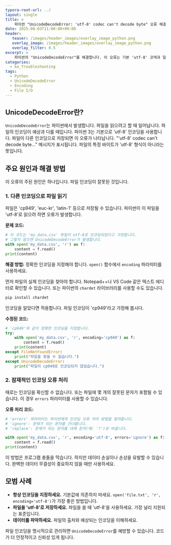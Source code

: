```yaml
---
typora-root-url: ../
layout: single
title: >
    파이썬 "UnicodeDecodeError: 'utf-8' codec can't decode byte" 오류 해결 방법
date: 2025-08-03T11:00:00+09:00
header:
   teaser: /images/header_images/overlay_image_python.png
   overlay_image: /images/header_images/overlay_image_python.png
   overlay_filter: 0.5
excerpt: >
    파이썬의 "UnicodeDecodeError"를 해결합니다. 이 오류는 기본 'utf-8' 코덱과 일치하지 않는 인코딩으로 파일을 읽을 때 발생합니다.
categories:
  - ko_Troubleshooting
tags:
  - Python
  - UnicodeDecodeError
  - Encoding
  - File I/O
---
```


## UnicodeDecodeError란?

`UnicodeDecodeError`는 파이썬에서 발생합니다.
파일을 읽으려고 할 때 일어납니다.
파일의 인코딩이 예상과 다를 때입니다.
파이썬 3는 기본으로 'utf-8' 인코딩을 사용합니다.
파일이 다른 인코딩으로 저장되면 이 오류가 나타납니다.
"'utf-8' codec can't decode byte..." 메시지가 표시됩니다.
파일의 특정 바이트가 'utf-8' 형식이 아니라는 뜻입니다.

## 주요 원인과 해결 방법

이 오류의 주된 원인은 하나입니다. 파일 인코딩이 잘못된 것입니다.

### 1. 다른 인코딩으로 파일 읽기

파일은 'cp949', 'euc-kr', 'latin-1' 등으로 저장될 수 있습니다.
파이썬이 이 파일을 'utf-8'로 읽으려 하면 오류가 발생합니다.

**문제 코드:**
```python
# 이 코드는 'my_data.csv' 파일이 utf-8로 인코딩되었다고 가정합니다.
# 그렇지 않으면 UnicodeDecodeError가 발생합니다.
with open('my_data.csv', 'r') as f:
    content = f.read()
print(content)
```

**해결 방법:**
정확한 인코딩을 지정해야 합니다.
`open()` 함수에서 `encoding` 파라미터를 사용하세요.

먼저 파일의 실제 인코딩을 찾아야 합니다.
Notepad++나 VS Code 같은 텍스트 에디터로 확인할 수 있습니다.
또는 파이썬의 `chardet` 라이브러리를 사용할 수도 있습니다.

```bash
pip install chardet
```

인코딩을 알았다면 적용합니다.
파일 인코딩이 'cp949'라고 가정해 봅시다.

**수정된 코드:**
```python
# 'cp949'와 같이 정확한 인코딩을 지정합니다.
try:
    with open('my_data.csv', 'r', encoding='cp949') as f:
        content = f.read()
    print(content)
except FileNotFoundError:
    print("파일을 찾을 수 없습니다.")
except UnicodeDecodeError:
    print("파일이 cp949로 인코딩되지 않았습니다.")
```

### 2. 잠재적인 인코딩 오류 처리

때로는 인코딩을 확신할 수 없습니다.
또는 파일에 몇 개의 잘못된 문자가 포함될 수 있습니다.
이 경우 `errors` 파라미터를 사용할 수 있습니다.

**오류 처리 코드:**
```python
# 'errors' 파라미터는 파이썬에게 인코딩 오류 처리 방법을 알려줍니다.
# 'ignore': 문제가 되는 문자를 건너뜁니다.
# 'replace': 문제가 되는 문자를 대체 문자(예: '?')로 바꿉니다.

with open('my_data.csv', 'r', encoding='utf-8', errors='ignore') as f:
    content = f.read()
print(content)
```
이 방법은 프로그램 충돌을 막습니다.
하지만 데이터 손실이나 손상을 유발할 수 있습니다.
완벽한 데이터 무결성이 중요하지 않을 때만 사용하세요.

## 모범 사례

- **항상 인코딩을 지정하세요.** 기본값에 의존하지 마세요. `open('file.txt', 'r', encoding='utf-8')`가 가장 좋은 방법입니다.
- **파일을 'utf-8'로 저장하세요.** 파일을 쓸 때 'utf-8'을 사용하세요. 가장 널리 지원되는 표준입니다.
- **데이터를 파악하세요.** 파일의 출처와 예상되는 인코딩을 이해하세요.

파일 인코딩을 명시적으로 관리하면 `UnicodeDecodeError`를 예방할 수 있습니다. 코드가 더 안정적이고 신뢰성 있게 됩니다.
